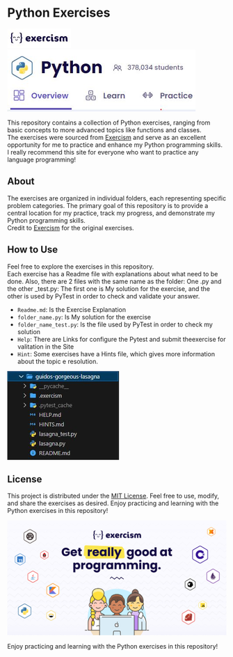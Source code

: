 # Python Exercises

![Exercism Logo](image/Exercism.JPG)  
![Pyhton](image/python.JPG)


This repository contains a collection of Python exercises, ranging from basic concepts to more advanced topics like functions and classes.  
The exercises were sourced from [Exercism](https://exercism.org/tracks/python) and serve as an excellent opportunity for me to practice and enhance my Python programming skills.  
I really recommend this site for everyone who want to practice any language programming!

## About

The exercises are organized in individual folders, each representing specific problem categories. The primary goal of this repository is to provide a central location for my practice, track my progress, and demonstrate my Python programming skills.  
Credit to [Exercism](https://exercism.org/tracks/python) for the original exercises.

## How to Use

Feel free to explore the exercises in this repository.  
Each exercise has a Readme file with explanations about what need to be done. Also, there are 2 files with the same name as the folder: One .py and the other _test.py: The first one is My solution for the exercise, and the other is used by PyTest in order to check and validate your answer.
- `Readme.md`: Is the Exercise Explanation 
- `folder_name.py`: Is My solution for the exercise
- `folder_name_test.py`: Is the file used by PyTest in order to check my solution
- `Help`: There are Links for configure the Pytest and submit theexercise for valitation in the Site
- `Hint`: Some exercises have a Hints file, which gives more information about the topic e resolution.

![Photo](image/folder_files.JPG)

## License

This project is distributed under the [MIT License](LICENSE). Feel free to use, modify, and share the exercises as desired. 
Enjoy practicing and learning with the Python exercises in this repository!  

![Banner](image/Banner.png)

Enjoy practicing and learning with the Python exercises in this repository!
